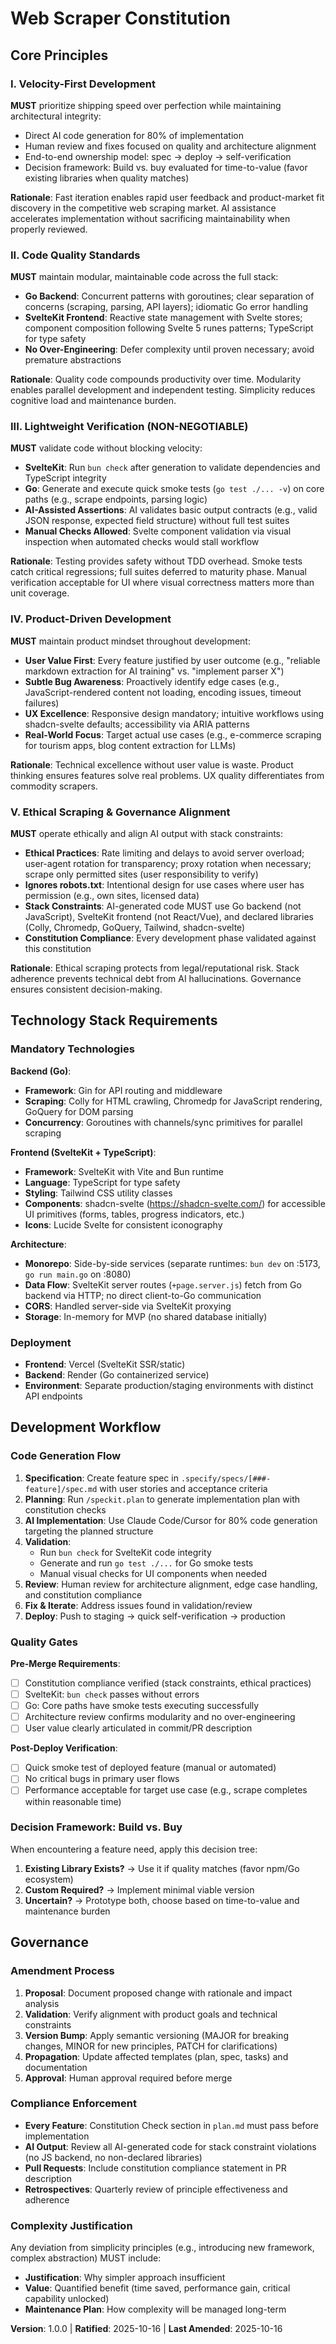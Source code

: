 <!--
Sync Impact Report
==================
Version Change: INITIAL → 1.0.0
Modified Principles: N/A (initial constitution)
Added Sections:
  - Core Principles (5 principles)
  - Technology Stack Requirements
  - Development Workflow
  - Governance
Templates Status:
  ✅ plan-template.md - Verified compatible (Constitution Check section aligns)
  ✅ spec-template.md - Verified compatible (Requirements alignment maintained)
  ✅ tasks-template.md - Verified compatible (Task categorization supports principles)
Follow-up TODOs: None
-->

# Web Scraper Constitution

## Core Principles

### I. Velocity-First Development

**MUST** prioritize shipping speed over perfection while maintaining architectural integrity:

- Direct AI code generation for 80% of implementation
- Human review and fixes focused on quality and architecture alignment
- End-to-end ownership model: spec → deploy → self-verification
- Decision framework: Build vs. buy evaluated for time-to-value (favor existing libraries when quality matches)

**Rationale**: Fast iteration enables rapid user feedback and product-market fit discovery in the competitive web scraping market. AI assistance accelerates implementation without sacrificing maintainability when properly reviewed.

### II. Code Quality Standards

**MUST** maintain modular, maintainable code across the full stack:

- **Go Backend**: Concurrent patterns with goroutines; clear separation of concerns (scraping, parsing, API layers); idiomatic Go error handling
- **SvelteKit Frontend**: Reactive state management with Svelte stores; component composition following Svelte 5 runes patterns; TypeScript for type safety
- **No Over-Engineering**: Defer complexity until proven necessary; avoid premature abstractions

**Rationale**: Quality code compounds productivity over time. Modularity enables parallel development and independent testing. Simplicity reduces cognitive load and maintenance burden.

### III. Lightweight Verification (NON-NEGOTIABLE)

**MUST** validate code without blocking velocity:

- **SvelteKit**: Run `bun check` after generation to validate dependencies and TypeScript integrity
- **Go**: Generate and execute quick smoke tests (`go test ./... -v`) on core paths (e.g., scrape endpoints, parsing logic)
- **AI-Assisted Assertions**: AI validates basic output contracts (e.g., valid JSON response, expected field structure) without full test suites
- **Manual Checks Allowed**: Svelte component validation via visual inspection when automated checks would stall workflow

**Rationale**: Testing provides safety without TDD overhead. Smoke tests catch critical regressions; full suites deferred to maturity phase. Manual verification acceptable for UI where visual correctness matters more than unit coverage.

### IV. Product-Driven Development

**MUST** maintain product mindset throughout development:

- **User Value First**: Every feature justified by user outcome (e.g., "reliable markdown extraction for AI training" vs. "implement parser X")
- **Subtle Bug Awareness**: Proactively identify edge cases (e.g., JavaScript-rendered content not loading, encoding issues, timeout failures)
- **UX Excellence**: Responsive design mandatory; intuitive workflows using shadcn-svelte defaults; accessibility via ARIA patterns
- **Real-World Focus**: Target actual use cases (e.g., e-commerce scraping for tourism apps, blog content extraction for LLMs)

**Rationale**: Technical excellence without user value is waste. Product thinking ensures features solve real problems. UX quality differentiates from commodity scrapers.

### V. Ethical Scraping & Governance Alignment

**MUST** operate ethically and align AI output with stack constraints:

- **Ethical Practices**: Rate limiting and delays to avoid server overload; user-agent rotation for transparency; proxy rotation when necessary; scrape only permitted sites (user responsibility to verify)
- **Ignores robots.txt**: Intentional design for use cases where user has permission (e.g., own sites, licensed data)
- **Stack Constraints**: AI-generated code MUST use Go backend (not JavaScript), SvelteKit frontend (not React/Vue), and declared libraries (Colly, Chromedp, GoQuery, Tailwind, shadcn-svelte)
- **Constitution Compliance**: Every development phase validated against this constitution

**Rationale**: Ethical scraping protects from legal/reputational risk. Stack adherence prevents technical debt from AI hallucinations. Governance ensures consistent decision-making.

## Technology Stack Requirements

### Mandatory Technologies

**Backend (Go)**:

- **Framework**: Gin for API routing and middleware
- **Scraping**: Colly for HTML crawling, Chromedp for JavaScript rendering, GoQuery for DOM parsing
- **Concurrency**: Goroutines with channels/sync primitives for parallel scraping

**Frontend (SvelteKit + TypeScript)**:

- **Framework**: SvelteKit with Vite and Bun runtime
- **Language**: TypeScript for type safety
- **Styling**: Tailwind CSS utility classes
- **Components**: shadcn-svelte (https://shadcn-svelte.com/) for accessible UI primitives (forms, tables, progress indicators, etc.)
- **Icons**: Lucide Svelte for consistent iconography

**Architecture**:

- **Monorepo**: Side-by-side services (separate runtimes: `bun dev` on :5173, `go run main.go` on :8080)
- **Data Flow**: SvelteKit server routes (`+page.server.js`) fetch from Go backend via HTTP; no direct client-to-Go communication
- **CORS**: Handled server-side via SvelteKit proxying
- **Storage**: In-memory for MVP (no shared database initially)

### Deployment

- **Frontend**: Vercel (SvelteKit SSR/static)
- **Backend**: Render (Go containerized service)
- **Environment**: Separate production/staging environments with distinct API endpoints

## Development Workflow

### Code Generation Flow

1. **Specification**: Create feature spec in `.specify/specs/[###-feature]/spec.md` with user stories and acceptance criteria
2. **Planning**: Run `/speckit.plan` to generate implementation plan with constitution checks
3. **AI Implementation**: Use Claude Code/Cursor for 80% code generation targeting the planned structure
4. **Validation**:
   - Run `bun check` for SvelteKit code integrity
   - Generate and run `go test ./...` for Go smoke tests
   - Manual visual checks for UI components when needed
5. **Review**: Human review for architecture alignment, edge case handling, and constitution compliance
6. **Fix & Iterate**: Address issues found in validation/review
7. **Deploy**: Push to staging → quick self-verification → production

### Quality Gates

**Pre-Merge Requirements**:

- [ ] Constitution compliance verified (stack constraints, ethical practices)
- [ ] SvelteKit: `bun check` passes without errors
- [ ] Go: Core paths have smoke tests executing successfully
- [ ] Architecture review confirms modularity and no over-engineering
- [ ] User value clearly articulated in commit/PR description

**Post-Deploy Verification**:

- [ ] Quick smoke test of deployed feature (manual or automated)
- [ ] No critical bugs in primary user flows
- [ ] Performance acceptable for target use case (e.g., scrape completes within reasonable time)

### Decision Framework: Build vs. Buy

When encountering a feature need, apply this decision tree:

1. **Existing Library Exists?** → Use it if quality matches (favor npm/Go ecosystem)
2. **Custom Required?** → Implement minimal viable version
3. **Uncertain?** → Prototype both, choose based on time-to-value and maintenance burden

## Governance

### Amendment Process

1. **Proposal**: Document proposed change with rationale and impact analysis
2. **Validation**: Verify alignment with product goals and technical constraints
3. **Version Bump**: Apply semantic versioning (MAJOR for breaking changes, MINOR for new principles, PATCH for clarifications)
4. **Propagation**: Update affected templates (plan, spec, tasks) and documentation
5. **Approval**: Human approval required before merge

### Compliance Enforcement

- **Every Feature**: Constitution Check section in `plan.md` must pass before implementation
- **AI Output**: Review all AI-generated code for stack constraint violations (no JS backend, no non-declared libraries)
- **Pull Requests**: Include constitution compliance statement in PR description
- **Retrospectives**: Quarterly review of principle effectiveness and adherence

### Complexity Justification

Any deviation from simplicity principles (e.g., introducing new framework, complex abstraction) MUST include:

- **Justification**: Why simpler approach insufficient
- **Value**: Quantified benefit (time saved, performance gain, critical capability unlocked)
- **Maintenance Plan**: How complexity will be managed long-term

**Version**: 1.0.0 | **Ratified**: 2025-10-16 | **Last Amended**: 2025-10-16
